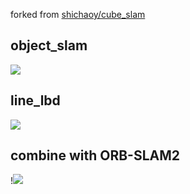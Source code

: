 
forked from [shichaoy/cube_slam](https://github.com/shichaoy/cube_slam)

## object_slam
![](https://github.com/wuxiaolang/Cube_SLAM_wu/blob/master/wu/result/result_compare.png?raw=true)

## line_lbd

![](https://github.com/wuxiaolang/Cube_SLAM_wu/blob/master/wu/result/line/LSD_edline%20.png?raw=true)

## combine with ORB-SLAM2
!![](https://github.com/wuxiaolang/Cube_SLAM_wu/blob/master/wu/190523tum2.gif?raw=true)
